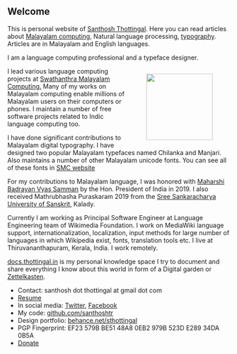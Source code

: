 
## Welcome

This is personal website of [Santhosh Thottingal](/page/about). Here you can read articles about [Malayalam computing](/tags/malayalam/), Natural language processing, [typography](/tags/fonts/). Articles are in Malayalam and English languages.

I am a language computing professional and a typeface designer.

<figure style="float:right" class="col-6 alignright is-resized"><img src="/wp-content/uploads/2019/02/Santhosh2019Feb10-Cropped-900x1024.jpg" alt="" class="wp-image-1586" width="150"  srcset="/wp-content/uploads/2019/02/Santhosh2019Feb10-Cropped-900x1024.jpg 900w, /wp-content/uploads/2019/02/Santhosh2019Feb10-Cropped-264x300.jpg 264w, /wp-content/uploads/2019/02/Santhosh2019Feb10-Cropped-768x874.jpg 768w, /wp-content/uploads/2019/02/Santhosh2019Feb10-Cropped-1088x1238.jpg 1088w" sizes="(max-width: 415px) 100vw, 415px" /></figure>

I lead various language computing projects at [Swathanthra Malayalam Computing.][1] Many of my works on Malayalam computing enable millions of Malayalam users on their computers or phones. I maintain a number of free software projects related to Indic language computing too.

I have done significant contributions to Malayalam digital typography. I have designed two popular Malayalam typefaces named Chilanka and Manjari. Also maintains a number of other Malayalam unicode fonts. You can see all of these fonts in [SMC website][2]

For my contributions to Malayalam language, I was honored with [Maharshi Badrayan Vyas Samman][8] by the Hon. President of India in 2019. I also received Mathrubhasha Puraskaram 2019 from the [Sree Sankaracharya University of Sanskrit][9], Kalady.

Currently I am working as Principal Software Engineer at Language Engineering team of Wikimedia Foundation. I work on MediaWiki language support, internationalization, localization, input methods for large number of languages in which Wikipedia exist, fonts, translation tools etc. I live at Thiruvananthapuram, Kerala, India. I work remotely.

[docs.thottingal.in][10] is my personal knowledge space I try to document and share everything I know about this world in form of a Digital garden or [Zettelkasten][11].

* Contact: santhosh dot thottingal at gmail dot com
* [Resume][3]
* In social media: [Twitter][4], [Facebook][5]
* My code: [github.com/santhoshtr][6]
* Design portfolio: [behance.net/sthottingal][7]
* PGP Fingerprint: EF23 579B BE51 48A8 0EB2 979B 523D E289 34DA 0B5A
* [Donate](https://liberapay.com/santhosh/donate)

 [1]: http://smc.org.in
 [2]: https://smc.org.in/fonts/
 [3]: http://thottingal.in/documents/SanthoshResume2017.pdf
 [4]: https://twitter.com/santhoshtr
 [5]: https://www.facebook.com/santhosh.thottingal
 [6]: http://github.com/santhoshtr
 [7]: https://behance.net/sthottingal
 [8]: https://thottingal.in/blog/2019/08/16/presidential-award/
 [9]: https://ssus.ac.in/
[10]: https://docs.thottingal.in
[11]: https://en.wikipedia.org/wiki/Zettelkasten
